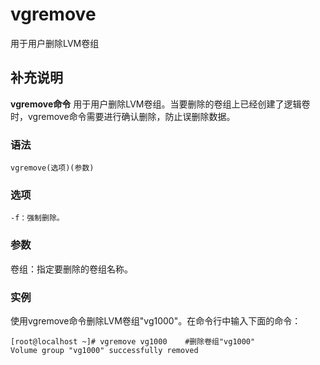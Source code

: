 vgremove
===

用于用户删除LVM卷组

## 补充说明

**vgremove命令** 用于用户删除LVM卷组。当要删除的卷组上已经创建了逻辑卷时，vgremove命令需要进行确认删除，防止误删除数据。

### 语法

```shell
vgremove(选项)(参数)
```

### 选项

```shell
-f：强制删除。
```

### 参数

卷组：指定要删除的卷组名称。

### 实例

使用vgremove命令删除LVM卷组"vg1000"。在命令行中输入下面的命令：

```shell
[root@localhost ~]# vgremove vg1000    #删除卷组"vg1000"
Volume group "vg1000" successfully removed
```


<!-- Linux命令行搜索引擎：https://jaywcjlove.github.io/linux-command/ -->